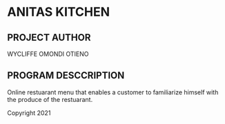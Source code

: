 # ANITAS KITCHEN

## PROJECT AUTHOR
WYCLIFFE OMONDI OTIENO

## PROGRAM DESCCRIPTION
 Online restuarant menu that enables a customer to familiarize himself with the produce of the restuarant.

Copyright 2021
 
